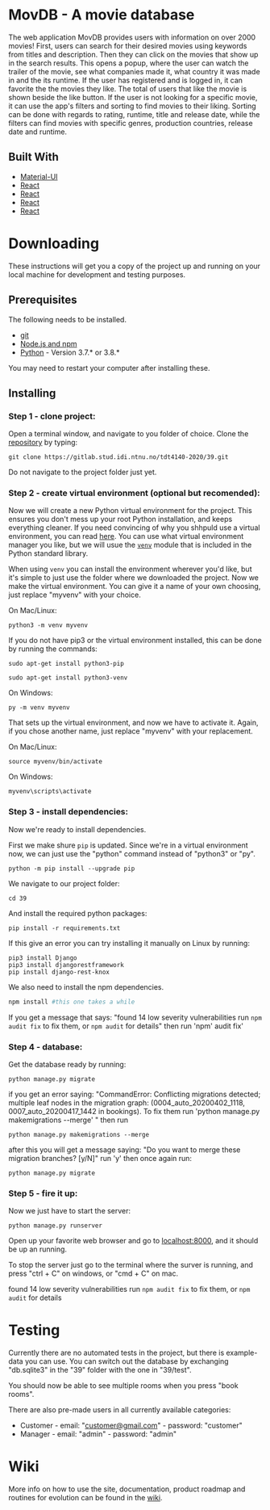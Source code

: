 # MovDB - A movie database

The web application MovDB provides users with information on over 2000 movies!
First, users can search for their desired movies using keywords from titles and description. Then they can click on the movies
that show up in the search results. This opens a popup, where the user can watch the trailer of the movie, see what companies
made it, what country it was made in and the its runtime. If the user has registered and is logged in, it can favorite the
the movies they like. The total of users that like the movie is shown beside the like button. 
If the user is not looking for a specific movie, it can use the app's filters and sorting to find movies to their liking.
Sorting can be done with regards to rating, runtime, title and release date, while the filters can find movies with 
specific genres, production countries, release date and runtime.

## Built With

* [Material-UI](https://material-ui.com/)
* [React](https://reactjs.org/)
* [React](https://reactjs.org/)
* [React](https://reactjs.org/)
* [React](https://reactjs.org/)

# Downloading

These instructions will get you a copy of the project up and running on your local machine for development and testing purposes.

## Prerequisites

The following needs to be installed.

- [git](https://git-scm.com/downloads)
- [Node.js and npm](https://nodejs.org/en/download/)
- [Python](https://www.python.org/downloads/) - Version 3.7.\* or 3.8.\*

You may need to restart your computer after installing these.

## Installing

### Step 1 - clone project: 
Open a terminal window, and navigate to you folder of choice. Clone the [repository](https://gitlab.stud.idi.ntnu.no/tdt4140-2020/39) by typing: 

```
git clone https://gitlab.stud.idi.ntnu.no/tdt4140-2020/39.git
```
Do not navigate to the project folder just yet.

### Step 2 - create virtual environment (optional but recomended): 
Now we will create a new Python virtual environment for the project. This ensures you don't mess up your root Python installation, and keeps everything cleaner. 
If you need convincing of why you shhpuld use a virtual environment, you can read [here](https://realpython.com/python-virtual-environments-a-primer/#why-the-need-for-virtual-environments). 
You can use what virtual environment manager you like, but we will usue the [`venv`](https://docs.python.org/3.7/library/venv.html#) module that is included in the Python standard library.

When using `venv` you can install the environment wherever you'd like, but it's simple to just use the folder where we downloaded the project. 
Now we make the virtual environment. You can give it a name of your own choosing, just replace "myvenv" with your choice.

On Mac/Linux:

```
python3 -m venv myvenv
```
If you do not have pip3 or the virtual environment installed, this can be done by running the commands:
```
sudo apt-get install python3-pip
```
```
sudo apt-get install python3-venv
```

On Windows:

```
py -m venv myvenv
```

That sets up the virtual environment, and now we have to activate it. Again, if you chose another name, just replace "myvenv" with your replacement.

On Mac/Linux:

```
source myvenv/bin/activate
```

On Windows:

```
myvenv\scripts\activate
```

### Step 3 - install dependencies:
Now we're ready to install dependencies. 

First we make shure `pip` is updated. 
Since we're in a virtual environment now, we can just use the "python" command instead of "python3" or "py".

```
python -m pip install --upgrade pip
```

We navigate to our project folder:

```
cd 39
```

And install the required python packages:

```
pip install -r requirements.txt
```
If this give an error you can try installing it manually on Linux by running:
```
pip3 install Django
pip3 install djangorestframework
pip install django-rest-knox
```

We also need to install the npm dependencies.

```ruby
npm install #this one takes a while
```
If you get a message that says: 
"found 14 low severity vulnerabilities
 run `npm audit fix` to fix them, or `npm audit` for details"
 then run 'npm' audit fix'
 
 
 
 

### Step 4 - database:

Get the database ready by running:

```
python manage.py migrate
```

if you get an error saying:
"CommandError: Conflicting migrations detected; multiple leaf nodes in the migration graph: (0004_auto_20200402_1118, 0007_auto_20200417_1442 in bookings).
To fix them run 'python manage.py makemigrations --merge' "
then run

```
python manage.py makemigrations --merge
```

after this you will get a message saying:
"Do you want to merge these migration branches? [y/N]"
run 'y'
then once again run:
```
python manage.py migrate
```
### Step 5 - fire it up:

Now we just have to start the server:

```
python manage.py runserver
```

Open up your favorite web browser and go to [localhost:8000](localhost:8000), and it should be up an running.

To stop the server just go to the terminal where the surver is running, and press "ctrl + C" on windows, or "cmd + C" on mac.


found 14 low severity vulnerabilities
  run `npm audit fix` to fix them, or `npm audit` for details
  
  





# Testing

Currently there are no automated tests in the project, but there is example-data you can use. 
You can switch out the database by exchanging "db.sqlite3" in the "39" folder with the one in "39/test".

You should now be able to see multiple rooms when you press "book rooms". 

There are also pre-made users in all currently available categories:

* Customer - email: "customer@gmail.com" - password: "customer"
* Manager - email: "admin" - password: "admin"

# Wiki

More info on how to use the site, documentation, product roadmap and routines for evolution can be found in the [wiki](https://gitlab.stud.idi.ntnu.no/tdt4140-2020/39/-/wikis/home). 